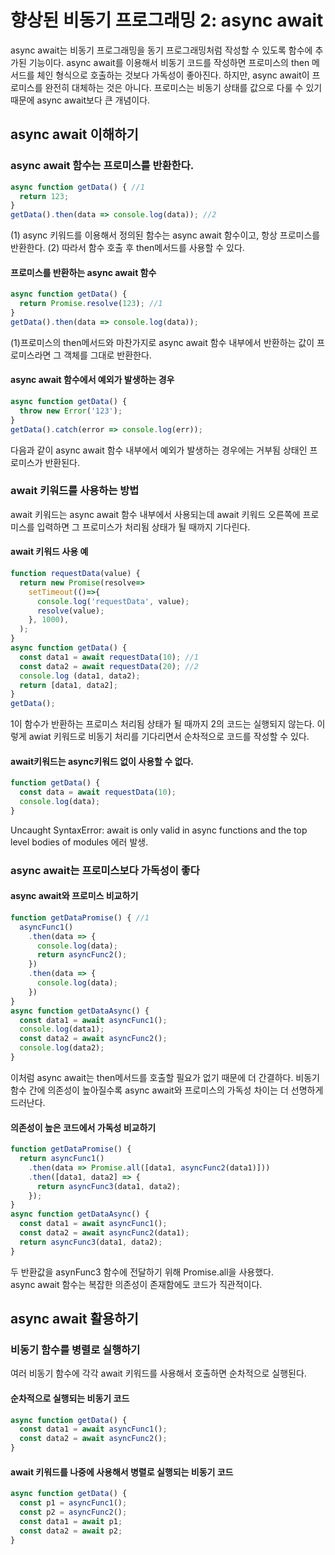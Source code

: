 # 향상된 비동기 프로그래밍 2: async await
async await는 비동기 프로그래밍을 동기 프로그래밍처럼 작성할 수 있도록 함수에 추가된 기능이다.
async await를 이용해서 비동기 코드를 작성하면 프로미스의 then 메서드를 체인 형식으로 호출하는 것보다 가독성이 좋아진다.
하지만, async await이 프로미스를 완전히 대체하는 것은 아니다.
프로미스는 비동기 상태를 값으로 다룰 수 있기 때문에 async await보다 큰 개념이다.

## async await 이해하기
### async await 함수는 프로미스를 반환한다.
```javascript
async function getData() { //1
  return 123; 
}
getData().then(data => console.log(data)); //2
```
(1) async 키워드를 이용해서 정의된 함수는 async await 함수이고, 항상 프로미스를 반환한다.
(2) 따라서 함수 호출 후 then메서드를 사용할 수 있다.<br>
#### 프로미스를 반환하는 async await 함수
```javascript
async function getData() {
  return Promise.resolve(123); //1
}
getData().then(data => console.log(data));
```
(1)프로미스의 then메서드와 마찬가지로 async await 함수 내부에서 반환하는 값이 프로미스라면 그 객체를 그대로 반환한다.<br>
#### async await 함수에서 예외가 발생하는 경우 
```javascript
async function getData() {
  throw new Error('123');
}
getData().catch(error => console.log(err)); 
```
다음과 같이 async await 함수 내부에서 예외가 발생하는 경우에는 거부됨 상태인 프로미스가 반환된다.<br>
### await 키워드를 사용하는 방법
await 키워드는 async await 함수 내부에서 사용되는데 await 키워드 오른쪽에 프로미스를 입력하면 그 프로미스가 처리됨 상태가 될 때까지 기다린다.  
#### await 키워드 사용 예
```javascript
function requestData(value) {
  return new Promise(resolve=>
    setTimeout(()=>{
      console.log('requestData', value);
      resolve(value);
    }, 1000),
  );
}
async function getData() {
  const data1 = await requestData(10); //1
  const data2 = await requestData(20); //2
  console.log (data1, data2);
  return [data1, data2];
}
getData();
```
1이 함수가 반환하는 프로미스 처리됨 상태가 될 때까지 2의 코드는 실행되지 않는다.
이렇게 awiat 키워드로 비동기 처리를 기다리면서 순차적으로 코드를 작성할 수 있다.<br>
#### await키워드는 async키워드 없이 사용할 수 없다.
```javascript
function getData() {
  const data = await requestData(10);
  console.log(data);
}
```
Uncaught SyntaxError: await is only valid in async functions and the top level bodies of modules 에러 발생.<br>
### async await는 프로미스보다 가독성이 좋다
#### async await와 프로미스 비교하기
```javascript
function getDataPromise() { //1
  asyncFunc1()
    .then(data => {
      console.log(data);
      return asyncFunc2();
    })
    .then(data => {
      console.log(data);
    })
}
async function getDataAsync() {
  const data1 = await asyncFunc1();
  console.log(data1);
  const data2 = await asyncFunc2();
  console.log(data2);  
}
```
이처럼 async await는 then메서드를 호출할 필요가 없기 때문에 더 간결하다.
비동기 함수 간에 의존성이 높아질수록 async await와 프로미스의 가독성 차이는 더 선명하게 드러난다.<br>
#### 의존성이 높은 코드에서 가독성 비교하기
```javascript
function getDataPromise() {
  return asyncFunc1()
    .then(data => Promise.all([data1, asyncFunc2(data1)]))
    .then([data1, data2] => {
      return asyncFunc3(data1, data2);
    });
}
async function getDataAsync() {
  const data1 = await asyncFunc1();
  const data2 = await asyncFunc2(data1);
  return asyncFunc3(data1, data2);
}
```
두 반환값을 asynFunc3 함수에 전달하기 위해 Promise.all을 사용했다.  
async await 함수는 복잡한 의존성이 존재함에도 코드가 직관적이다.  
## async await 활용하기
### 비동기 함수를 병렬로 실행하기
여러 비동기 함수에 각각 await 키워드를 사용해서 호출하면 순차적으로 실행된다.
#### 순차적으로 실행되는 비동기 코드
```javascript
async function getData() {
  const data1 = await asyncFunc1();
  const data2 = await asyncFunc2();
}
```
#### await 키워드를 나중에 사용해서 병렬로 실행되는 비동기 코드
```javascript
async function getData() {
  const p1 = asyncFunc1();
  const p2 = asyncFunc2();
  const data1 = await p1;
  const data2 = await p2;
}
```



